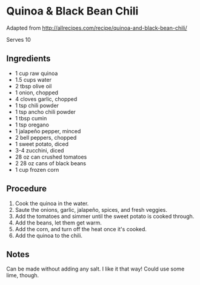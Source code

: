 # Quinoa & Black Bean Chili

Adapted from http://allrecipes.com/recipe/quinoa-and-black-bean-chili/

Serves 10

## Ingredients

- 1 cup raw quinoa
- 1.5 cups water
- 2 tbsp olive oil
- 1 onion, chopped
- 4 cloves garlic, chopped
- 1 tsp chili powder
- 1 tsp ancho chili powder
- 1 tbsp cumin
- 1 tsp oregano
- 1 jalapeño pepper, minced
- 2 bell peppers, chopped
- 1 sweet potato, diced
- 3-4 zucchini, diced
- 28 oz can crushed tomatoes
- 2 28 oz cans of black beans
- 1 cup frozen corn

## Procedure

1. Cook the quinoa in the water. 
2. Saute the onions, garlic, jalapeño, spices, and fresh veggies. 
3. Add the tomatoes and simmer until the sweet potato is cooked through. 
4. Add the beans, let them get warm.
5. Add the corn, and turn off the heat once it's cooked.
6. Add the quinoa to the chili.

## Notes

Can be made without adding any salt. I like it that way! Could use some lime, though.